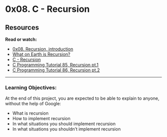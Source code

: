 # 0x08. C - Recursion

## Resources

**Read or watch:**

* [0x08. Recursion, introduction](https://s3.amazonaws.com/alx-intranet.hbtn.io/uploads/misc/2021/1/2818ba6f14f644b871dcbd746925fa15b8cd5937.pdf?X-Amz-Algorithm=AWS4-HMAC-SHA256&X-Amz-Credential=AKIARDDGGGOUSBVO6H7D%2F20240110%2Fus-east-1%2Fs3%2Faws4_request&X-Amz-Date=20240110T194926Z&X-Amz-Expires=86400&X-Amz-SignedHeaders=host&X-Amz-Signature=9fb8c68c1f3dfd455ecce10536bc5c811195eb1d4f18f46f7ab43872f9d00503)
* [What on Earth is Recursion?](https://youtu.be/Mv9NEXX1VHc)
* [C - Recursion](https://www.tutorialspoint.com/cprogramming/c_recursion.htm)
* [C Programming Tutorial 85, Recursion pt.1](https://youtu.be/XGxbXMP6k8k)
* [C Programming Tutorial 86, Recursion pt.2](https://youtu.be/7XiIS6HobNs)

---

### Learning Objectives:

At the end of this project, you are expected to be able to explain to anyone, without the help of Google:

* What is recursion
* How to implement recursion
* In what situations you should implement recursion
* In what situations you shouldn’t implement recursion
